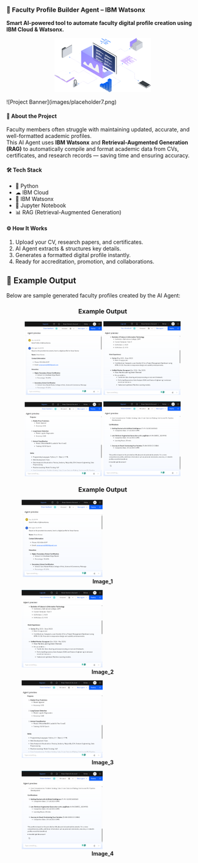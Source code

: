 ### 📄 Faculty Profile Builder Agent – IBM Watsonx  
**Smart AI-powered tool to automate faculty digital profile creation using IBM Cloud & Watsonx.**
<p align="center">
  <img src="images/placeholder7.png" width="50%">
</p>
![Project Banner](images/placeholder7.png)  

#### 📌 About the Project
Faculty members often struggle with maintaining updated, accurate, and well-formatted academic profiles.  
This AI Agent uses **IBM Watsonx** and **Retrieval-Augmented Generation (RAG)** to automatically compile and format academic data from CVs, certificates, and research records — saving time and ensuring accuracy.

#### 🛠 Tech Stack
- 🐍 Python
- ☁ IBM Cloud
- 🤖 IBM Watsonx
- 📓 Jupyter Notebook
- 📊 RAG (Retrieval-Augmented Generation)

#### ⚙ How It Works
1. Upload your CV, research papers, and  certificates.
2. AI Agent extracts & structures key details.
3. Generates a formatted digital profile instantly.
4. Ready for accreditation, promotion, and collaborations.


## 📸 Example Output

Below are sample generated faculty profiles created by the AI Agent:

<h3 align="center">Example Output</h3>
<p align="center">
  <img src="images/Output_1.png" width="40%">
  <img src="images/Output_2.png" width="40%">
</p>
<p align="center">
  <img src="images/Output_3.png" width="40%">
  <img src="images/Output_4.png" width="40%">
</p>

<h3 align="center">Example Output</h3>

<p align="center">
  <figure>
    <img src="images/Output_1.png" width="50%">
    <figcaption align="center"><b>Image_1</b></figcaption>
  </figure>
  <figure>
    <img src="images/Output_2.png" width="50%">
    <figcaption align="center"><b>Image_2</b></figcaption>
  </figure>
</p>

<p align="center">
  <figure>
    <img src="images/Output_3.png" width="50%">
    <figcaption align="center"><b>Image_3</b></figcaption>
  </figure>
  <figure>
    <img src="images/Output_4.png" width="50%">
    <figcaption align="center"><b>Image_4</b></figcaption>
  </figure>
</p>

